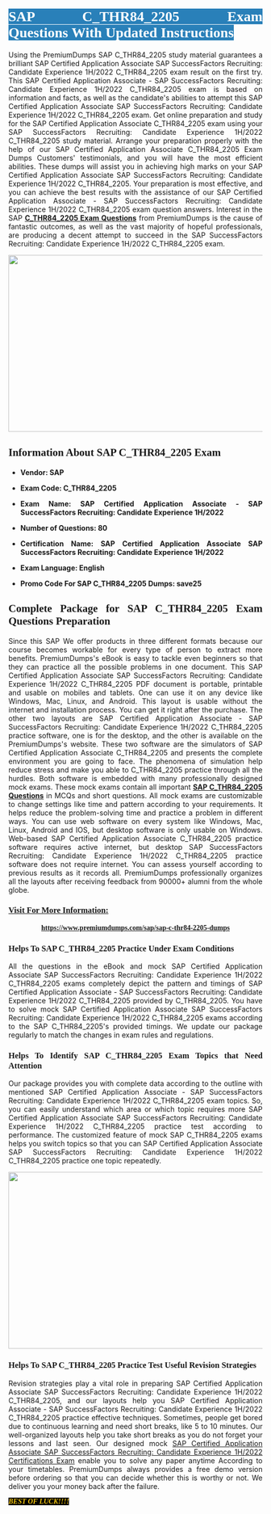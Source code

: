 <h1 style="text-align: justify;"><span style="color:#ffffff;"><span style="font-family:Georgia,serif;"><strong><span style="background-color:#2980b9;">SAP C_THR84_2205 Exam Questions With Updated Instructions</span></strong></span></span></h1>

<p style="text-align: justify;">Using the PremiumDumps SAP C_THR84_2205 study material guarantees a brilliant SAP Certified Application Associate SAP SuccessFactors Recruiting: Candidate Experience 1H/2022 C_THR84_2205 exam result on the first try. This SAP Certified Application Associate - SAP SuccessFactors Recruiting: Candidate Experience 1H/2022 C_THR84_2205 exam is based on information and facts, as well as the candidate's abilities to attempt this SAP Certified Application Associate SAP SuccessFactors Recruiting: Candidate Experience 1H/2022 C_THR84_2205 exam. Get online preparation and study for the SAP Certified Application Associate C_THR84_2205 exam using your SAP SuccessFactors Recruiting: Candidate Experience 1H/2022 C_THR84_2205 study material. Arrange your preparation properly with the help of our SAP Certified Application Associate C_THR84_2205 Exam Dumps Customers' testimonials, and you will have the most efficient abilities. These dumps will assist you in achieving high marks on your SAP Certified Application Associate SAP SuccessFactors Recruiting: Candidate Experience 1H/2022 C_THR84_2205. Your preparation is most effective, and you can achieve the best results with the assistance of our SAP Certified Application Associate - SAP SuccessFactors Recruiting: Candidate Experience 1H/2022 C_THR84_2205 exam question answers. Interest in the SAP <strong><a href="https://www.premiumdumps.com/sap/sap-c-thr84-2205-dumps">C_THR84_2205 Exam Questions</a></strong> from PremiumDumps is the cause of fantastic outcomes, as well as the vast majority of hopeful professionals, are producing a decent attempt to succeed in the SAP SuccessFactors Recruiting: Candidate Experience 1H/2022 C_THR84_2205 exam.</p>

<p style="text-align: center;"><a href="https://www.premiumdumps.com/sap/sap-c-thr84-2205-dumps"><img alt="" src="https://i.imgur.com/P39uA2n.jpeg" style="width: 700px; height: 350px;" /></a></p>

<h2 style="text-align: justify;"><span style="font-family:Georgia,serif;"><strong>Information About SAP C_THR84_2205 Exam</strong></span></h2>

<ul>
	<li>
	<p style="text-align: justify;"><b>Vendor: SAP</b></p>
	</li>
	<li>
	<p style="text-align: justify;"><b>Exam Code: C_THR84_2205</b></p>
	</li>
	<li>
	<p style="text-align: justify;"><b>Exam Name: SAP Certified Application Associate - SAP SuccessFactors Recruiting: Candidate Experience 1H/2022</b></p>
	</li>
	<li>
	<p style="text-align: justify;"><b>Number of Questions: 80</b></p>
	</li>
	<li>
	<p style="text-align: justify;"><b>Certification Name: SAP Certified Application Associate SAP SuccessFactors Recruiting: Candidate Experience 1H/2022</b></p>
	</li>
	<li>
	<p style="text-align: justify;"><b>Exam Language: English</b></p>
	</li>
	<li>
	<p style="text-align: justify;"><b>Promo Code For SAP C_THR84_2205 Dumps: save25</b></p>
	</li>
</ul>

<h2 style="text-align: justify;"><span style="font-family:Georgia,serif;"><strong>Complete Package for SAP C_THR84_2205 Exam Questions Preparation</strong></span></h2>

<p style="text-align: justify;">Since this SAP We offer products in three different formats because our course becomes workable for every type of person to extract more benefits. PremiumDumps's eBook is easy to tackle even beginners so that they can practice all the possible problems in one document. This SAP Certified Application Associate SAP SuccessFactors Recruiting: Candidate Experience 1H/2022 C_THR84_2205 PDF document is portable, printable and usable on mobiles and tablets. One can use it on any device like Windows, Mac, Linux, and Android. This layout is usable without the internet and installation process. You can get it right after the purchase. The other two layouts are SAP Certified Application Associate - SAP SuccessFactors Recruiting: Candidate Experience 1H/2022 C_THR84_2205 practice software, one is for the desktop, and the other is available on the PremiumDumps's website. These two software are the simulators of SAP Certified Application Associate C_THR84_2205 and presents the complete environment you are going to face. The phenomena of simulation help reduce stress and make you able to C_THR84_2205 practice through all the hurdles. Both software is embedded with many professionally designed mock exams. These mock exams contain all important <strong><a href="https://www.premiumdumps.com/sap/sap-c-thr84-2205-dumps">SAP C_THR84_2205 Questions</a></strong> in MCQs and short questions. All mock exams are customizable to change settings like time and pattern according to your requirements. It helps reduce the problem-solving time and practice a problem in different ways. You can use web software on every system like Windows, Mac, Linux, Android and IOS, but desktop software is only usable on Windows. Web-based SAP Certified Application Associate C_THR84_2205 practice software requires active internet, but desktop SAP SuccessFactors Recruiting: Candidate Experience 1H/2022 C_THR84_2205 practice software does not require internet. You can assess yourself according to previous results as it records all. PremiumDumps professionally organizes all the layouts after receiving feedback from 90000+ alumni from the whole globe.</p>

<h3><span style="font-family:Georgia,serif;"><strong><u>Visit For More Information:</u></strong></span></h3>

<p style="text-align: center;"><span style="font-size:14px;"><span style="font-family:Georgia,serif;"><strong><a href="https://www.premiumdumps.com/sap/sap-c-thr84-2205-dumps">https://www.premiumdumps.com/sap/sap-c-thr84-2205-dumps</a></strong></span></span></p>

<h3 style="text-align: justify;"><span style="font-family:Georgia,serif;"><strong><strong><strong>Helps To SAP C_THR84_2205 Practice Under Exam Conditions</strong></strong></strong></span></h3>

<p style="text-align: justify;">All the questions in the eBook and mock SAP Certified Application Associate SAP SuccessFactors Recruiting: Candidate Experience 1H/2022 C_THR84_2205 exams completely depict the pattern and timings of SAP Certified Application Associate - SAP SuccessFactors Recruiting: Candidate Experience 1H/2022 C_THR84_2205 provided by C_THR84_2205. You have to solve mock SAP Certified Application Associate SAP SuccessFactors Recruiting: Candidate Experience 1H/2022 C_THR84_2205 exams according to the SAP C_THR84_2205's provided timings. We update our package regularly to match the changes in exam rules and regulations.</p>

<h3 style="text-align: justify;"><span style="font-family:Georgia,serif;"><strong><strong><strong>Helps To Identify SAP C_THR84_2205 Exam Topics that Need Attention</strong></strong></strong></span></h3>

<p style="text-align: justify;">Our package provides you with complete data according to the outline with mentioned SAP Certified Application Associate - SAP SuccessFactors Recruiting: Candidate Experience 1H/2022 C_THR84_2205 exam topics. So, you can easily understand which area or which topic requires more SAP Certified Application Associate SAP SuccessFactors Recruiting: Candidate Experience 1H/2022 C_THR84_2205 practice test according to performance. The customized feature of mock SAP C_THR84_2205 exams helps you switch topics so that you can SAP Certified Application Associate SAP SuccessFactors Recruiting: Candidate Experience 1H/2022 C_THR84_2205 practice one topic repeatedly.</p>

<p style="text-align: center;"><strong><a href="https://www.premiumdumps.com/sap/sap-c-thr84-2205-dumps"><img alt="" src="https://i.imgur.com/2KPb8yb.jpeg" style="width: 700px; height: 350px;" /></a></strong></p>

<h3 style="text-align: justify;"><span style="font-family:Georgia,serif;"><strong><strong><strong>Helps To SAP C_THR84_2205 Practice Test Useful Revision Strategies</strong></strong></strong></span></h3>

<p style="text-align: justify;">Revision strategies play a vital role in preparing SAP Certified Application Associate SAP SuccessFactors Recruiting: Candidate Experience 1H/2022 C_THR84_2205, and our layouts help you SAP Certified Application Associate - SAP SuccessFactors Recruiting: Candidate Experience 1H/2022 C_THR84_2205 practice effective techniques. Sometimes, people get bored due to continuous learning and need short breaks, like 5 to 10 minutes. Our well-organized layouts help you take short breaks as you do not forget your lessons and last seen. Our designed mock <a href="http://https://www.premiumdumps.com/sap/sap-certified-application-associate-exam-dumps">SAP Certified Application Associate SAP SuccessFactors Recruiting: Candidate Experience 1H/2022 Certifications Exam</a> enable you to solve any paper anytime According to your timetables. PremiumDumps always provides a free demo version before ordering so that you can decide whether this is worthy or not. We deliver you your money back after the failure.</p>

<p style="text-align: justify;"><span style="color:#f1c40f;"><strong><span style="font-family:Georgia,serif;"><span style="font-size:14px;"><em><strong><span style="background-color:#000000;">BEST OF LUCK!!!!</span></strong></em></span></span></strong></span></p>
